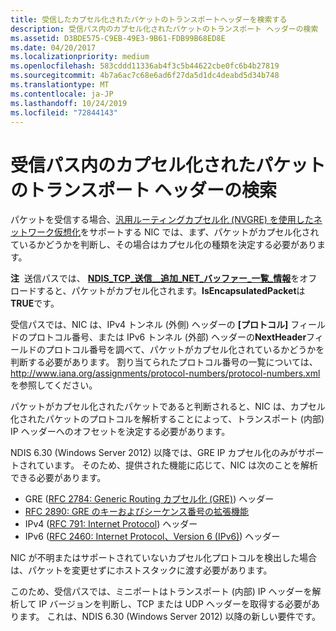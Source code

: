 ```yaml
---
title: 受信したカプセル化されたパケットのトランスポートヘッダーを検索する
description: 受信パス内のカプセル化されたパケットのトランスポート ヘッダーの検索
ms.assetid: D3BDE575-C9EB-49E3-9B61-FDB99B68ED8E
ms.date: 04/20/2017
ms.localizationpriority: medium
ms.openlocfilehash: 583cddd11336ab4f3c5b44622cbe0fc6b4b27819
ms.sourcegitcommit: 4b7a6ac7c68e6ad6f27da5d1dc4deabd5d34b748
ms.translationtype: MT
ms.contentlocale: ja-JP
ms.lasthandoff: 10/24/2019
ms.locfileid: "72844143"
---
```

# <a name="locating-the-transport-header-for-encapsulated-packets-in-the-receive-path"></a>受信パス内のカプセル化されたパケットのトランスポート ヘッダーの検索

パケットを受信する場合、[汎用ルーティングカプセル化 (NVGRE) を使用したネットワーク仮想化](network-virtualization-using-generic-routing-encapsulation--nvgre--task-offload.md)をサポートする NIC では、まず、パケットがカプセル化されているかどうかを判断し、その場合はカプセル化の種類を決定する必要があります。

**注**  送信パスでは、 [**NDIS\_TCP\_送信\_\_追加\_NET\_バッファー\_一覧\_情報**](https://docs.microsoft.com/windows-hardware/drivers/ddi/ndis/ns-ndis-_ndis_tcp_send_offloads_supplemental_net_buffer_list_info)をオフロードすると、パケットがカプセル化されます。**IsEncapsulatedPacket**は**TRUE**です。
 

受信パスでは、NIC は、IPv4 トンネル (外側) ヘッダーの **[プロトコル]** フィールドのプロトコル番号、または IPv6 トンネル (外部) ヘッダーの**NextHeader**フィールドのプロトコル番号を調べて、パケットがカプセル化されているかどうかを判断する必要があります。 割り当てられたプロトコル番号の一覧については、<http://www.iana.org/assignments/protocol-numbers/protocol-numbers.xml>を参照してください。

パケットがカプセル化されたパケットであると判断されると、NIC は、カプセル化されたパケットのプロトコルを解析することによって、トランスポート (内部) IP ヘッダーへのオフセットを決定する必要があります。

NDIS 6.30 (Windows Server 2012) 以降では、GRE IP カプセル化のみがサポートされています。 そのため、提供された機能に応じて、NIC は次のことを解析できる必要があります。

-   GRE ([RFC 2784: Generic Routing カプセル化 (GRE)](https://tools.ietf.org/html/rfc2784)) ヘッダー
-   [RFC 2890: GRE のキーおよびシーケンス番号の拡張機能](https://tools.ietf.org/html/rfc2890)
-   IPv4 ([RFC 791: Internet Protocol](https://tools.ietf.org/html/rfc791)) ヘッダー
-   IPv6 ([RFC 2460: Internet Protocol、Version 6 (IPv6)](https://tools.ietf.org/html/rfc2460)) ヘッダー

NIC が不明またはサポートされていないカプセル化プロトコルを検出した場合は、パケットを変更せずにホストスタックに渡す必要があります。

このため、受信パスでは、ミニポートはトランスポート (内部) IP ヘッダーを解析して IP バージョンを判断し、TCP または UDP ヘッダーを取得する必要があります。 これは、NDIS 6.30 (Windows Server 2012) 以降の新しい要件です。

 

 





